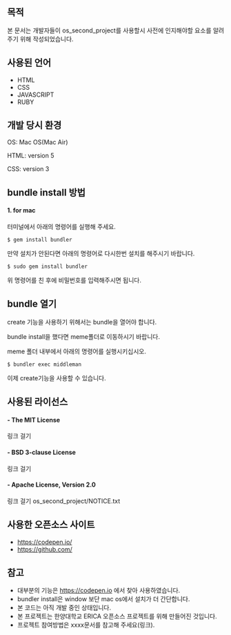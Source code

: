 목적
-------
 본 문서는 개발자들이 os_second_project를 사용할시 사전에 인지해야할 요소를 알려주기 위해 작성되었습니다.

사용된 언어
---------
* HTML
* CSS
* JAVASCRIPT
* RUBY

개발 당시 환경
----------------
OS: Mac OS(Mac Air)

HTML: version 5

CSS: version 3


bundle install 방법
-----------------
#### 1. for mac
터미널에서 아래의 명령어를 실행해 주세요.

    $ gem install bundler

만약 설치가 안된다면 아래의 명령어로 다시한번 설치를 해주시기 바랍니다.

    $ sudo gem install bundler

위 명령어를 친 후에 비밀번호를 입력해주시면 됩니다.

bundle 열기
------------

create 기능을 사용하기 위해서는 bundle을 열어야 합니다.

bundle install을 했다면 meme폴더로 이동하시기 바랍니다.

meme 폴더 내부에서 아래의 명령어를 실행시키십시오.

    $ bundler exec middleman

이제 create기능을 사용할 수 있습니다.


사용된 라이선스
-------------
#### - The MIT License
링크 걸기
#### - BSD 3-clause License
링크 걸기
#### - Apache License, Version 2.0
링크 걸기
os_second_project/NOTICE.txt

사용한 오픈소스 사이트
------------------
- https://codepen.io/
- https://github.com/

참고
-------
- 대부분의 기능은 https://codepen.io 에서 찾아 사용하였습니다.
- bundler install은 window 보단 mac os에서 설치가 더 간단합니다.
- 본 코드는 아직 개발 중인 상태입니다.
- 본 프로젝트는 한양대학교 ERICA 오픈소스 프로젝트를 위해 만들어진 것입니다.
- 프로젝트 참여방법은 xxxx문서를 참고해 주세요(링크).
